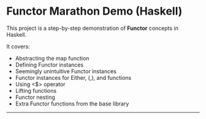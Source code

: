 # Functor Marathon Demo (Haskell)

This project is a step-by-step demonstration of **Functor** concepts in Haskell.

It covers:

- Abstracting the map function
- Defining Functor instances
- Seemingly unintuitive Functor instances
- Functor instances for Either, (,), and functions
- Using <$> operator
- Lifting functions
- Functor nesting
- Extra Functor functions from the base library

---
